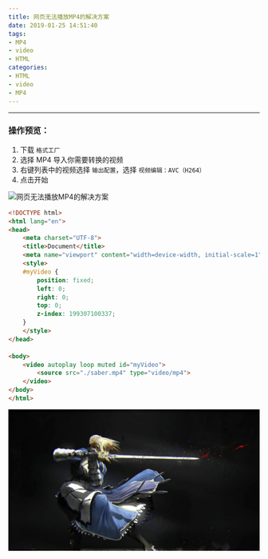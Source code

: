 ```yaml
---
title: 网页无法播放MP4的解决方案
date: 2019-01-25 14:51:40
tags:
- MP4
- video
- HTML
categories: 
- HTML
- video
- MP4
---
```


<hr>

### 操作预览：
1. 下载 `格式工厂`
2. 选择 MP4 导入你需要转换的视频
3. 右键列表中的视频选择 `输出配置`，选择 `视频编辑：AVC（H264）`
4. 点击开始

![网页无法播放MP4的解决方案](/1.png)

```html
<!DOCTYPE html>
<html lang="en">
<head>
    <meta charset="UTF-8">
    <title>Document</title>
    <meta name="viewport" content="width=device-width, initial-scale=1">
    <style>
    #myVideo {
        position: fixed;
        left: 0;
        right: 0;
        top: 0;
        z-index: 199307100337;
    }
    </style>
</head>

<body>
    <video autoplay loop muted id="myVideo">
        <source src="./saber.mp4" type="video/mp4">
    </video>
</body>
</html>
```

![saber.mp4](网页无法播放MP4的解决方案/2.png)
